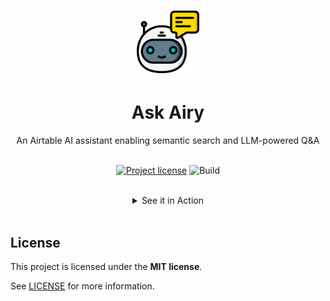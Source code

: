 <h1 align="center">
  <a href="https://github.com/Zakinator123/ask-airy">
  <img src="assets/airy.svg" alt="Magnifying Glass" width="100" height="100">
  </a>
</h1>
<div align="center">
  <h1>Ask Airy</h1>
An Airtable AI assistant enabling semantic search and LLM-powered Q&A
  <br />

<div align="center">
<br />

[![Project license](https://img.shields.io/github/license/Zakinator123/ask-airy.svg?style=flat-square)](LICENSE)
![Build](https://github.com/Zakinator123/ask-airy/actions/workflows/build.yml/badge.svg)


<br/>
<details>
<summary>See it in Action</summary>
<img src="./assets/screenshots/demo.gif">
<img src="./assets/screenshots/product-reviews.png" title="Home Page" width="100%">
<img src="./assets/screenshots/books-with-search-results.png" title="Login Page" width="100%"> 
</details>

</div>
<br/>
</div>

## License

This project is licensed under the **MIT license**.

See [LICENSE](LICENSE) for more information.